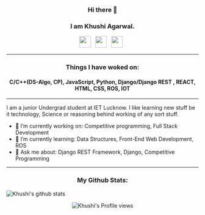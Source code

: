 ### <p align='center'>Hi there 👋</p>
### <p align='center'>I am Khushi Agarwal.</p>

<p align='center'>  
<a href="https://www.linkedin.com/in/khushiagarwal/"><img height="30" src="https://raw.githubusercontent.com/peterthehan/peterthehan/master/assets/linkedin.svg?raw=true"></a>&nbsp;&nbsp;
<a href="https://www.instagram.com/khushiagarwal846/"><img height="30" src="https://media.giphy.com/media/SwyH7oWi2vhkOjCwiJ/giphy.gif?raw=true"></a>&nbsp;&nbsp;
<a href="https://www.facebook.com/profile.php?id=100055184105814"><img height="30" src="https://raw.githubusercontent.com/peterthehan/peterthehan/master/assets/facebook.svg?raw=true"></a>&nbsp;&nbsp;
</p>


------------------------------------------------------------------------------------------------------------------------------------------------------------------------------------------------------------------------------------------------------------------------------------------------------------------------------------------------------------------------------------------------------------------------------------------------------------------------------------------------------


### <p align='center'> Things I have woked on: </p>
#### <p align='center'> C/C++(DS-Algo, CP), JavaScript, Python, Django/Django REST , REACT, HTML, CSS, ROS, IOT </p>


------------------------------------------------------------------------------------------------------------------------------------------------------------------------------------------------------------------------------------------------------------------------------------------------------------------------------------------------------------------------------------------------------------------------------------------------------------------------------------------------------

<p>
  I am a junior Undergrad student at IET Lucknow. I like learning new stuff be it technology, Science or reasoning behind working of any sort stuff. 
</p>

- 🔭 I’m currently working on: Competitive programming, Full Stack Development
- 🌱 I’m currently learning: Data Structures, Front-End Web Development, ROS 
- 💬 Ask me about: Django REST Framework, Django, Competitive Programming

------------------------------------------------------------------------------------------------------------------------------------------------------------------------------------------------------------------------------------------------------------------------------------------------------------------------------------------------------------------------------------------------------------------------------------------------------------------------------------------------------

### <p align='center'> My Github Stats:
 ![Khushi's github stats](https://github-readme-stats.vercel.app/api?username=hi-18-K&count_private=true)

</p>
<div align='center'>
 
![Khushi's Profile views](https://komarev.com/ghpvc/?username=hi-18-K)

</div>
